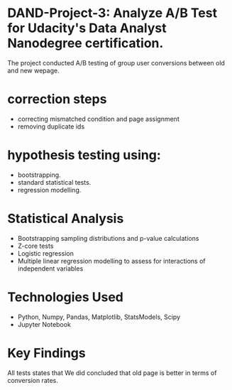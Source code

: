 # DAND-Project-3: Analyze A/B Test for Udacity's Data Analyst Nanodegree certification.
The project conducted A/B testing of group user conversions between old and new wepage.

# correction steps
* correcting mismatched condition and page assignment
* removing duplicate ids

# hypothesis testing using:
* bootstrapping. 
* standard statistical tests.
* regression modelling.

# Statistical Analysis
* Bootstrapping sampling distributions and p-value calculations
* Z-core tests
* Logistic regression
* Multiple linear regression modelling to assess for interactions of independent variables

# Technologies Used
* Python, Numpy, Pandas, Matplotlib, StatsModels, Scipy
* Jupyter Notebook

# Key Findings
All tests states that We did concluded that old page is better in terms of conversion rates.
